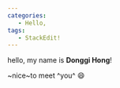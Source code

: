 ```yaml
---
categories: 
   - Hello,
tags:
   - StackEdit!
---
```

hello, my name is **Donggi Hong**!

~nice~to meet ^you^ :smile:



